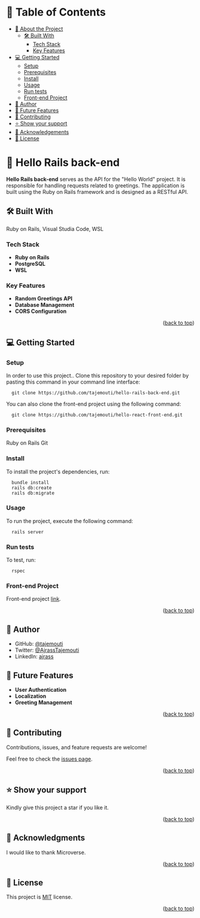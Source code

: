 <a name="readme-top"></a>

# 📗 Table of Contents

- [📖 About the Project](#about-project)
  - [🛠 Built With](#built-with)
    - [Tech Stack](#tech-stack)
    - [Key Features](#key-features)
- [💻 Getting Started](#getting-started)
  - [Setup](#setup)
  - [Prerequisites](#prerequisites)
  - [Install](#install)
  - [Usage](#usage)
  - [Run tests](#run-tests)
  - [Front-end Project](#front-end)
- [👥 Author](#author)
- [🔭 Future Features](#future-features)
- [🤝 Contributing](#contributing)
- [⭐️ Show your support](#support)
- [🙏 Acknowledgements](#acknowledgements)
- [📝 License](#license)

# 📖 Hello Rails back-end <a name="about-project"></a>

**Hello Rails back-end** serves as the API for the "Hello World" project. It is responsible for handling requests related to greetings. The application is built using the Ruby on Rails framework and is designed as a RESTful API.

## 🛠 Built With <a name="built-with"></a>
Ruby on Rails, Visual Studia Code, WSL

### Tech Stack <a name="tech-stack"></a>

- **Ruby on Rails**
- **PostgreSQL**
- **WSL**

### Key Features <a name="key-features"></a>

- **Random Greetings API**
- **Database Management**
- **CORS Configuration**

<p align="right">(<a href="#readme-top">back to top</a>)</p>

## 💻 Getting Started <a name="getting-started"></a>

### Setup <a name="setup"></a>

In order to use this project.. Clone this repository to your desired folder by pasting this command in your command line interface:

```
  git clone https://github.com/tajemouti/hello-rails-back-end.git
```
  
  You can also clone the front-end project using the following command:

```  
  git clone https://github.com/tajemouti/hello-react-front-end.git
```
### Prerequisites <a name="prerequisites"></a>

  Ruby on Rails
  Git

### Install <a name="install"></a>

To install the project's dependencies, run:

```
  bundle install
  rails db:create
  rails db:migrate
```

### Usage <a name="usage"></a>

To run the project, execute the following command:

```
  rails server
```

### Run tests <a name="run tests"></a>

To test, run:

```
  rspec
```

### Front-end Project <a name="front-end"></a>

Front-end project [link](https://github.com/tajemouti/hello-react-front-end).

<p align="right">(<a href="#readme-top">back to top</a>)</p>

## 👥 Author <a name="author"></a>

- GitHub: [@tajemouti](https://github.com/tajemouti)
- Twitter: [@AjrassTajemouti](https://twitter.com/AjrassTajemouti)
- LinkedIn: [ajrass](https://linkedin.com/in/ajrass)

## 🔭 Future Features <a name="future-features"></a>

- **User Authentication**
- **Localization**
- **Greeting Management**

<p align="right">(<a href="#readme-top">back to top</a>)</p>

## 🤝 Contributing <a name="contributing"></a>

Contributions, issues, and feature requests are welcome!

Feel free to check the [issues page](../../issues/).

<p align="right">(<a href="#readme-top">back to top</a>)</p>

## ⭐️ Show your support <a name="support"></a>

Kindly give this project a star if you like it.

<p align="right">(<a href="#readme-top">back to top</a>)</p>

## 🙏 Acknowledgments <a name="acknowledgements"></a>

I would like to thank Microverse.

<p align="right">(<a href="#readme-top">back to top</a>)</p>

## 📝 License <a name="license"></a>

This project is [MIT](/LICENSE) license.

<p align="right">(<a href="#readme-top">back to top</a>)</p>
